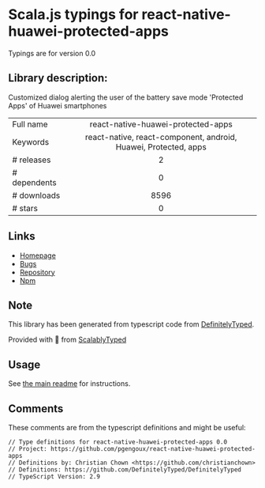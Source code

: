 
# Scala.js typings for react-native-huawei-protected-apps

Typings are for version 0.0

## Library description:
Customized dialog alerting the user of the battery save mode 'Protected Apps' of Huawei smartphones

|                    |                 |
| ------------------ | :-------------: |
| Full name          | react-native-huawei-protected-apps |
| Keywords           | react-native, react-component, android, Huawei, Protected, apps |
| # releases         | 2 |
| # dependents       | 0 |
| # downloads        | 8596 |
| # stars            | 0 |

## Links
- [Homepage](https://github.com/pgengoux/react-native-huawei-protected-apps)
- [Bugs](https://github.com/pgengoux/react-native-huawei-protected-apps/issues)
- [Repository](https://github.com/pgengoux/react-native-huawei-protected-apps)
- [Npm](https://www.npmjs.com/package/react-native-huawei-protected-apps)
    


## Note
This library has been generated from typescript code from [DefinitelyTyped](https://definitelytyped.org).

Provided with :purple_heart: from [ScalablyTyped](https://github.com/oyvindberg/ScalablyTyped)

## Usage
See [the main readme](../../readme.md) for instructions.

## Comments

These comments are from the typescript definitions and might be useful:
```
// Type definitions for react-native-huawei-protected-apps 0.0
// Project: https://github.com/pgengoux/react-native-huawei-protected-apps
// Definitions by: Christian Chown <https://github.com/christianchown>
// Definitions: https://github.com/DefinitelyTyped/DefinitelyTyped
// TypeScript Version: 2.9

```

